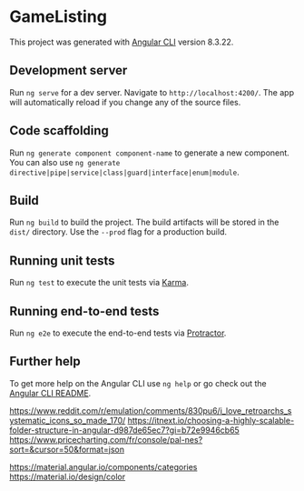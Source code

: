 # GameListing

This project was generated with [Angular CLI](https://github.com/angular/angular-cli) version 8.3.22.

## Development server

Run `ng serve` for a dev server. Navigate to `http://localhost:4200/`. The app will automatically reload if you change any of the source files.

## Code scaffolding

Run `ng generate component component-name` to generate a new component. You can also use `ng generate directive|pipe|service|class|guard|interface|enum|module`.

## Build

Run `ng build` to build the project. The build artifacts will be stored in the `dist/` directory. Use the `--prod` flag for a production build.

## Running unit tests

Run `ng test` to execute the unit tests via [Karma](https://karma-runner.github.io).

## Running end-to-end tests

Run `ng e2e` to execute the end-to-end tests via [Protractor](http://www.protractortest.org/).

## Further help

To get more help on the Angular CLI use `ng help` or go check out the [Angular CLI README](https://github.com/angular/angular-cli/blob/master/README.md).


https://www.reddit.com/r/emulation/comments/830pu6/i_love_retroarchs_systematic_icons_so_made_170/
https://itnext.io/choosing-a-highly-scalable-folder-structure-in-angular-d987de65ec7?gi=b72e9946cb65
https://www.pricecharting.com/fr/console/pal-nes?sort=&cursor=50&format=json

https://material.angular.io/components/categories
https://material.io/design/color
